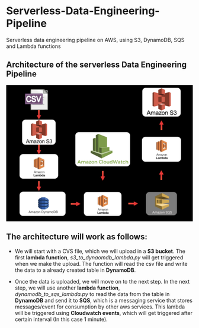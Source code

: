 # Serverless-Data-Engineering-Pipeline
Serverless data engineering pipeline on AWS, using S3, DynamoDB, SQS and Lambda functions

## Architecture of the serverless Data Engineering Pipeline

<img src="Data_engineering_architecture.png"
     alt="Markdown Monster icon"
     width="800"
     align="center"
     style="float: center; margin-right: 10px;" />


## The architecture will work as follows: 

* We will start with a CVS file, which we will upload in a **S3 bucket**. The first **lambda function**, *s3_to_dynaomdb_lambda.py*  will get triggered when we make the upload. The function will read the csv file and write the data to a already created table in **DynamoDB**.

* Once the data is uploaded, we will move on to the next step. In the next step, we will use another **lambda function**, *dynamodb_to_sqs_lambda.py* to read the data from the table in **DynamoDB** and send it to **SQS**, which is a messaging service that stores messages/event for consumption by other aws services. This lambda will be triggered using **Cloudwatch events**, which will get triggered after certain interval (In this case 1 minute). 

